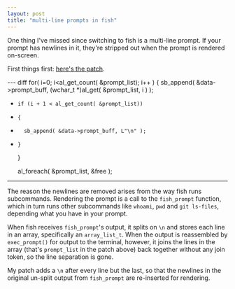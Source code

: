 ```yaml
---
layout: post
title: "multi-line prompts in fish"
---
```


One thing I've missed since switching to fish is a multi-line prompt. If your prompt has newlines in it, they're stripped out when the prompt is rendered on-screen.

First things first: [here's the patch](http://github.com/benhoskings/fish/commit/3e589050b1ab69e07982fb48e8a3bc80ccf1b09b).

--- diff
  for( i=0; i<al_get_count( &prompt_list); i++ )
  {
    sb_append( &data->prompt_buff, (wchar_t *)al_get( &prompt_list, i ) );
+     if (i + 1 < al_get_count( &prompt_list))
+     {
+       sb_append( &data->prompt_buff, L"\n" );
+     }
  }

  al_foreach( &prompt_list, &free );
---

The reason the newlines are removed arises from the way fish runs subcommands. Rendering the prompt is a call to the `fish_prompt` function, which in turn runs other subcommands like `whoami`, `pwd` and `git ls-files`, depending what you have in your prompt.

When fish receives `fish_prompt`'s output, it splits on `\n` and stores each line in an array, specifically an `array_list_t`. When the output is reassembled by `exec_prompt()` for output to the terminal, however, it joins the lines in the array (that's `prompt_list` in the patch above) back together without any join token, so the line separation is gone.

My patch adds a `\n` after every line but the last, so that the newlines in the original un-split output from `fish_prompt` are re-inserted for rendering.
